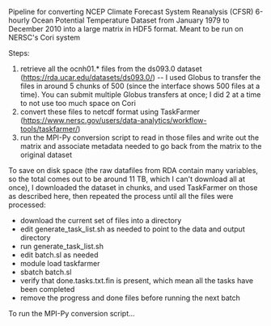 Pipeline for converting NCEP Climate Forecast System Reanalysis (CFSR) 6-hourly Ocean Potential Temperature Dataset from January 1979 to December 2010 into
a large matrix in HDF5 format. Meant to be run on NERSC's Cori system

Steps:
1. retrieve all the ocnh01.\* files from the ds093.0 dataset (https://rda.ucar.edu/datasets/ds093.0/) -- I used Globus to transfer the files in around 5 chunks of 500 (since
the interface shows 500 files at a time). You can submit multiple Globus transfers at once; I did 2 at a time to not use too much space on Cori
2. convert these files to netcdf format using TaskFarmer (https://www.nersc.gov/users/data-analytics/workflow-tools/taskfarmer/)
3. run the MPI-Py conversion script to read in those files and write out the matrix and associate metadata needed to go back from the matrix to the original dataset

To save on disk space (the raw datafiles from RDA contain many variables, so the total comes out to be around 11 TB, which I can't download all at once), I downloaded
the dataset in chunks, and used TaskFarmer on those as described here, then repeated the process until all the files were processed:
- download the current set of files into a directory
- edit generate\_task\_list.sh as needed to point to the data and output directory
- run generate\_task\_list.sh
- edit batch.sl as needed
- module load taskfarmer
- sbatch batch.sl
- verify that done.tasks.txt.fin is present, which mean all the tasks have been completed
- remove the progress and done files before running the next batch 

To run the MPI-Py conversion script...

